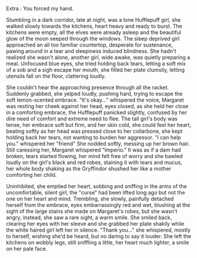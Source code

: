 Extra : You forced my hand.

Stumbling in a dark corridor, late at night, was a lone Hufflepuff girl, she walked slowly towards the kitchens, heart heavy and ready to burst.
The kitchens were empty, all the elves were already asleep and the beautiful glow of the moon seeped through the windows.
The sleep deprived girl approached an all too familiar countertop, desperate for sustenance, pawing around in a tear and sleepiness induced blindness.
She hadn't realized she wasn't alone, another girl, wide awake, was quietly preparing a meal.
Unfocused blue eyes, she tried holding back tears, letting a soft mix of a sob and a sigh escape her mouth, she filled her plate clumsily, letting utensils fall on the floor, clattering loudly.

She couldn't hear the approaching presence through all the racket.
Suddenly grabbed, she yelped loudly, pushing hard, trying to escape the soft lemon-scented embrace.
"It's okay..." whispered the voice, Margaret was resting her cheek against her head, eyes closed, as she held her close in a comforting embrace, the Hufflepuff panicked slightly, confused by her dire need of comfort and extreme need to flee.
The tall girl's body was tense, her embrace soft but firm, and her skin cold, she could feel her heart, beating softly as her head was pressed close to her collarbone, she kept holding back her tears, not wanting to burden her aggressor.
"I can help you." whispered her "friend"
She nodded softly, messing up her brown hair.
Still caressing her, Margaret whispered "Imperio."
It was as if a dam had broken, tears started flowing, her mind felt free of worry and she bawled loudly on the girl's black and red robes, staining it with tears and mucus, her whole body shaking as the Gryffindor shushed her like a mother comforting her child.

Uninhibited, she emptied her heart, sobbing and sniffing in the arms of the uncomfortable, silent girl, the "curse" had been lifted long ago but not the one on her heart and mind.
Trembling, she slowly, painfully detached herself from the embrace, eyes embarrassingly red and wet, blushing at the sight of the large stains she made on Margaret's robes, but she wasn't angry, instead, she saw a rare sight, a warm smile.
She smiled back, clearing her eyes with her sleeve and she grabbed her plate shakily while the white haired girl left her in silence.
"Thank you..." she whispered, mostly to herself, wishing she'd be heard, but no daring to say it louder.
She left the kitchens on wobbly legs, still sniffling a little, her heart much lighter, a smile on her pale face.
